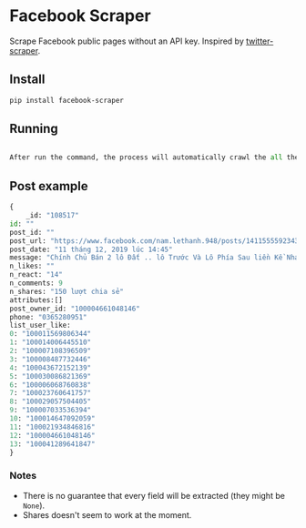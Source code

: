 # Facebook Scraper

Scrape Facebook public pages without an API key. Inspired by [twitter-scraper](https://github.com/kennethreitz/twitter-scraper).

## Install

```sh
pip install facebook-scraper
```

## Running

```python the_crawler.py

After run the command, the process will automatically crawl the all the posts(to set the number of posts, modify the "SCROLL" in setting.py file) and the all user profiles.
```

## Post example

```python
{
    _id: "108517"
id: ""
post_id: ""
post_url: "https://www.facebook.com/nam.lethanh.948/posts/1411555592343129"
post_date: "11 tháng 12, 2019 lúc 14:45"
message: "Chính Chủ Bán 2 lô Đất .. lô Trước Và Lô Phía Sau liền Kề Nhau Mặt Tiề..."
n_likes: ""
n_react: "14"
n_comments: 9
n_shares: "150 lượt chia sẻ"
attributes:[]
post_owner_id: "100004661048146"
phone: "0365280951"
list_user_like:
0: "100011569806344"
1: "100014006445510"
2: "100007108396509"
3: "100008487732446"
4: "100043672152139"
5: "100030086821369"
6: "100006068760838"
7: "100023760641757"
8: "100029057504405"
9: "100007033536394"
10: "100014647092059"
11: "100021934846816"
12: "100004661048146"
13: "100041289641847"
}
```

### Notes

- There is no guarantee that every field will be extracted (they might be `None`).
- Shares doesn't seem to work at the moment.
